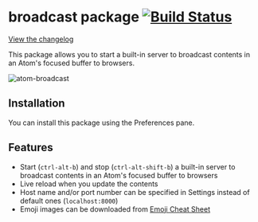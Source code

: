 # broadcast package [![Build Status](https://travis-ci.org/eqot/atom-broadcast.svg?branch=master)](https://travis-ci.org/eqot/atom-broadcast)

[View the changelog](https://github.com/eqot/atom-broadcast/blob/master/CHANGELOG.md)

This package allows you to start a built-in server to broadcast contents in an Atom's focused buffer to browsers.

![atom-broadcast](https://dl.dropboxusercontent.com/u/972960/Documents/atom/atom-broadcast/atom-broadcast.gif)


## Installation

You can install this package using the Preferences pane.


## Features

* Start (```ctrl-alt-b```) and stop (```ctrl-alt-shift-b```) a built-in server to broadcast contents in an Atom's focused buffer to browsers
* Live reload when you update the contents
* Host name and/or port number can be specified in Settings instead of default ones (```localhost:8000```)
* Emoji images can be downloaded from [Emoji Cheat Sheet](http://www.emoji-cheat-sheet.com/)
